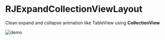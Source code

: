 # RJExpandCollectionViewLayout

Clean expand and collapse animation like TableView using **CollectionView**

![demo](https://user-images.githubusercontent.com/20065602/88536577-ac3ae980-d029-11ea-8c5b-8f69bb2a923a.gif)
